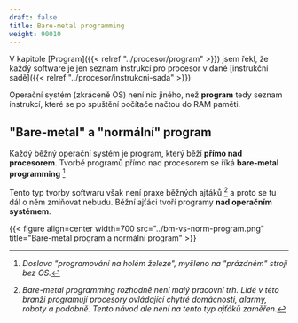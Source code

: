```yaml
---
draft: false
title: Bare-metal programming
weight: 90010
---
```


V kapitole [Program]({{< relref "../procesor/program" >}}) jsem řekl, že každý software je jen seznam instrukcí pro procesor v dané [instrukční sadě]({{< relref "../procesor/instrukcni-sada" >}})

Operační systém (zkráceně OS) není nic jiného, než **program** tedy seznam instrukcí, které se po spuštění počítače načtou do RAM paměti.

## "Bare-metal" a "normální" program

Každý běžný operační systém je program, který běží **přímo nad procesorem**. Tvorbě programů přímo nad procesorem se říká **bare-metal programming** [^n]

Tento typ tvorby softwaru však není praxe běžných ajťáků [^a] a proto se tu dál o něm zmiňovat nebudu. Běžní ajťáci tvoří programy **nad operačním systémem**.

{{< figure align=center width=700 src="../bm-vs-norm-program.png" title="Bare-metal program a normální program" >}}

[^n]: *Doslova "programování na holém železe", myšleno na "prázdném" stroji bez OS.*
[^a]: *Bare-metal programming rozhodně není malý pracovní trh. Lidé v této branži programují procesory ovládající chytré domácnosti, alarmy, roboty a podobně. Tento návod ale není na tento typ ajťáků zaměřen.*